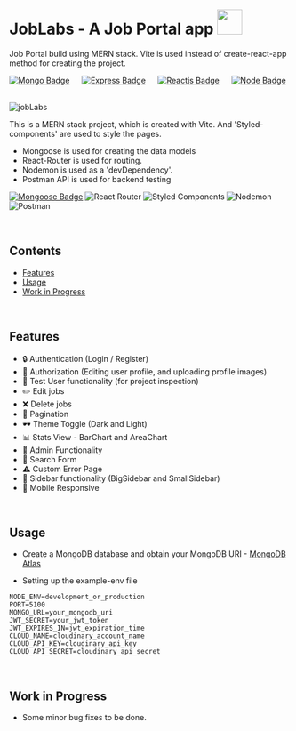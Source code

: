 # JobLabs - A Job Portal app <img src="https://w7.pngwing.com/pngs/269/405/png-transparent-career-development-job-application-for-employment-business-career-miscellaneous-trademark-logo.png" height="45px" width = "45px"/>
Job Portal build using MERN stack. Vite is used instead of create-react-app method for creating the project.


[![Mongo Badge](http://img.shields.io/badge/Database%20-MongoDB-darkgreen?style=for-the-badge&logo=mongodb)](https://www.mongodb.com/)
&emsp;
[![Express Badge](http://img.shields.io/badge/Server%20-Express-black?style=for-the-badge&logo=express)](https://expressjs.com/)
&emsp;
[![Reactjs Badge](http://img.shields.io/badge/Client%20-React-blue?style=for-the-badge&logo=react)](https://reactjs.org/)
&emsp;
[![Node Badge](http://img.shields.io/badge/Backend%20-Node-green?style=for-the-badge&logo=node.js)](https://nodejs.org/en/)
&emsp;



![jobLabs](https://github.com/umangutkarsh/JobLabs/assets/95426993/d9db515b-1974-4d56-860e-1f73a3b675b2)




This is a MERN stack project, which is created with Vite. And 'Styled-components' are used to style the pages.
* Mongoose is used for creating the data models
* React-Router is used for routing.
* Nodemon is used as a 'devDependency'.
* Postman API is used for backend testing



[![Mongoose Badge](https://img.shields.io/badge/Mongoose-800?logo=mongoose&logoColor=fff&style=for-the-badge)](https://mongoosejs.com/)
![React Router](https://img.shields.io/badge/React_Router-CA4245?style=for-the-badge&logo=react-router&logoColor=white)
![Styled Components](https://img.shields.io/badge/styled--components-DB7093?style=for-the-badge&logo=styled-components&logoColor=white)
![Nodemon](https://img.shields.io/badge/NODEMON-%23323330.svg?style=for-the-badge&logo=nodemon&logoColor=%BBDEAD)
![Postman](https://img.shields.io/badge/Postman-FF6C37?style=for-the-badge&logo=postman&logoColor=white)



<br />


## Contents
* [Features](https://github.com/umangutkarsh/JobLabs/tree/main#features)
* [Usage](https://github.com/umangutkarsh/JobLabs/tree/main#usage)
* [Work in Progress](https://github.com/umangutkarsh/JobLabs/tree/main#work-in-progress)


<br />

## Features
* 🔒 Authentication (Login / Register)
* 👮 Authorization (Editing user profile, and uploading profile images)
* 👤 Test User functionality (for project inspection)
* ✏️ Edit jobs
* ❌ Delete jobs
* 📃 Pagination
* 🕶️ Theme Toggle (Dark and Light)
* 📊 Stats View - BarChart and AreaChart
* 👑 Admin Functionality
* 🔎 Search Form
* ⚠️ Custom Error Page
* 📁 Sidebar functionality (BigSidebar and SmallSidebar)
* 📱 Mobile Responsive 

<br />

## Usage
* Create a MongoDB database and obtain your MongoDB URI - [MongoDB Atlas](https://www.mongodb.com/cloud/atlas/register)

* Setting up the example-env file
```
NODE_ENV=development_or_production
PORT=5100
MONGO_URL=your_mongodb_uri
JWT_SECRET=your_jwt_token
JWT_EXPIRES_IN=jwt_expiration_time
CLOUD_NAME=cloudinary_account_name
CLOUD_API_KEY=cloudinary_api_key
CLOUD_API_SECRET=cloudinary_api_secret
```


<br />

## Work in Progress
* Some minor bug fixes to be done.
